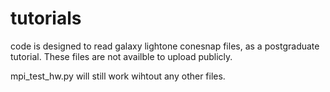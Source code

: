 # tutorials
code is designed to read galaxy lightone conesnap files, as a postgraduate tutorial. These files are not availble to upload publicly. 

mpi_test_hw.py will still work wihtout any other files. 
